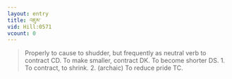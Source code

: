 ```yaml
---
layout: entry
title: འཇུམ་
vid: Hill:0571
vcount: 0
---
```

> Properly to cause to shudder, but frequently as neutral verb to contract CD\. To make smaller, contract DK\. To become shorter DS\. 1\. To contract, to shrink\. 2\. (archaic) To reduce pride TC\.


